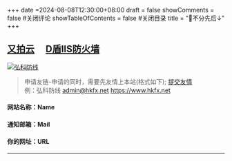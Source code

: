 +++
date =2024-08-08T12:30:00+08:00
draft = false
showComments = false        #关闭评论
showTableOfContents = false #关闭目录
title = "🤝不分先后↓"
+++


[又拍云](https://console.upyun.com/login/ "又拍云")　
[D盾IIS防火墙](https://d99net.net/ "D盾IIS防火墙")　
---
[![弘科防线](/logo.gif "弘科防线")](https://hkfx.net)
>申请友链-申请的同时，需要先友情上本站(格式如下); [提交友情](/feedback '友情链接申请')  
例：弘科防线 admin@hkfx.net https://www.hkfx.net

#### 网站名称：Name  
#### 通知邮箱：Mail 
#### 你的网址：URL 
---